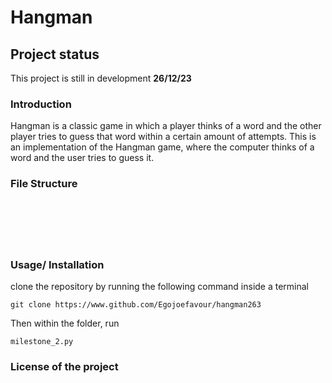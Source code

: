 # Hangman


## Project status
This project is still in development **26/12/23**

### Introduction
Hangman is a classic game in which a player thinks of a word and the other player tries to guess that word within a certain amount of attempts.
This is an implementation of the Hangman game, where the computer thinks of a word and the user tries to guess it. 

### File Structure

```






```
### Usage/ Installation
clone the repository by running the following command inside a terminal

```
git clone https://www.github.com/Egojoefavour/hangman263
```

Then within the folder, run

```
milestone_2.py
```

### License of the project
